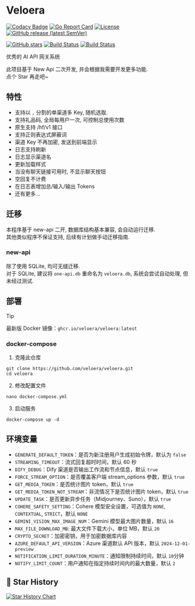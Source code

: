 # Veloera

[![Codacy Badge](https://app.codacy.com/project/badge/Grade/717a063ac5b8435cb78c8c3e71e6c5f3)](https://app.codacy.com/gh/Veloera/Veloera/dashboard?utm_source=gh&utm_medium=referral&utm_content=&utm_campaign=Badge_grade) [![Go Report Card](https://goreportcard.com/badge/github.com/Veloera/Veloera)](https://goreportcard.com/report/github.com/Veloera/Veloera)
[![License](https://img.shields.io/github/license/Veloera/Veloera)](https://github.com/Veloera/Veloera/blob/main/LICENSE) [![GitHub release (latest SemVer)](https://img.shields.io/github/v/release/Veloera/Veloera)](https://github.com/Veloera/Veloera/releases)
  
[![GitHub stars](https://img.shields.io/github/stars/Veloera/Veloera?style=social)](https://github.com/Veloera/Veloera/stargazers) [![Build Status](https://github.com/Veloera/Veloera/actions/workflows/docker.yml/badge.svg)](https://github.com/Veloera/Veloera/actions/workflows/docker.yml) [![Build Status](https://github.com/Veloera/Veloera/actions/workflows/release.yml/badge.svg)](https://github.com/Veloera/Veloera/actions/workflows/release.yml)


优秀的 AI API 网关系统

此项目基于 New Api 二次开发, 并会根据我需要开发更多功能.  
点个 Star 再走吧~

## 特性

- 支持以 `,` 分割的单渠道多 Key, 随机选取.
- 支持礼品码, 全局每用户一次, 可控制总使用次数
- 原生支持 /hf/v1 接口
- 支持正则表达式屏蔽词
- 渠道 Key 不再加密, 发送到前端显示
- 日志支持刷新
- 日志显示渠道名
- 更新加载样式
- 当没有聊天链接可用时, 不显示聊天按钮
- 空回复不计费
- 在日志表增加总/输入/输出 Tokens
- 还有更多...

## 迁移

本程序基于 new-api 二开, 数据库结构基本兼容, 会自动运行迁移.  
其他类似程序不保证支持, 后续有计划做手动迁移指南.  

### new-api

除了使用 SQLite, 均可无缝迁移.  
对于 SQLite, 建议将 `one-api.db` 重命名为 `veloera.db`, 系统会尝试自动处理, 但未经过测试. 

## 部署

> [!TIP]
> 最新版 Docker 镜像：`ghcr.io/veloera/veloera:latest`

### docker-compose

1. 克隆此仓库

```shell
git clone https://github.com/veloera/veloera.git
cd veloera
```

2. 修改配置文件

```shell
nano docker-compose.yml
```

3. 启动服务

```shell
docker-compose up -d
```

## 环境变量

- `GENERATE_DEFAULT_TOKEN`：是否为新注册用户生成初始令牌，默认为 `false`
- `STREAMING_TIMEOUT`：流式回复超时时间，默认 60 秒
- `DIFY_DEBUG`：Dify 渠道是否输出工作流和节点信息，默认 `true`
- `FORCE_STREAM_OPTION`：是否覆盖客户端 stream_options 参数，默认 `true`
- `GET_MEDIA_TOKEN`：是否统计图片 token，默认 `true`
- `GET_MEDIA_TOKEN_NOT_STREAM`：非流情况下是否统计图片 token，默认 `true`
- `UPDATE_TASK`：是否更新异步任务（Midjourney、Suno），默认 `true`
- `COHERE_SAFETY_SETTING`：Cohere 模型安全设置，可选值为 `NONE`, `CONTEXTUAL`, `STRICT`，默认 `NONE`
- `GEMINI_VISION_MAX_IMAGE_NUM`：Gemini 模型最大图片数量，默认 `16`
- `MAX_FILE_DOWNLOAD_MB`: 最大文件下载大小，单位 MB，默认 `20`
- `CRYPTO_SECRET`：加密密钥，用于加密数据库内容
- `AZURE_DEFAULT_API_VERSION`：Azure 渠道默认 API 版本，默认 `2024-12-01-preview`
- `NOTIFICATION_LIMIT_DURATION_MINUTE`：通知限制持续时间，默认 `10`分钟
- `NOTIFY_LIMIT_COUNT`：用户通知在指定持续时间内的最大数量，默认 `2`

## 🌟 Star History

[![Star History Chart](https://api.star-history.com/svg?repos=Veloera/Veloera&type=Date)](https://star-history.com/#Veloera/Veloera&Date)

<!--

<p align="right">
   <strong>中文</strong> | <a href="./README.en.md">English</a>
</p>
<div align="center">

![new-api](/web/public/logo.png)

# New API

🍥新一代大模型网关与AI资产管理系统

<a href="https://trendshift.io/repositories/8227" target="_blank"><img src="https://trendshift.io/api/badge/repositories/8227" alt="Calcium-Ion%2Fnew-api | Trendshift" style="width: 250px; height: 55px;" width="250" height="55"/></a>

<p align="center">
  <a href="https://raw.githubusercontent.com/Calcium-Ion/new-api/main/LICENSE">
    <img src="https://img.shields.io/github/license/Calcium-Ion/new-api?color=brightgreen" alt="license">
  </a>
  <a href="https://github.com/Calcium-Ion/new-api/releases/latest">
    <img src="https://img.shields.io/github/v/release/Calcium-Ion/new-api?color=brightgreen&include_prereleases" alt="release">
  </a>
  <a href="https://github.com/users/Calcium-Ion/packages/container/package/new-api">
    <img src="https://img.shields.io/badge/docker-ghcr.io-blue" alt="docker">
  </a>
  <a href="https://hub.docker.com/r/CalciumIon/new-api">
    <img src="https://img.shields.io/badge/docker-dockerHub-blue" alt="docker">
  </a>
  <a href="https://goreportcard.com/report/github.com/Calcium-Ion/new-api">
    <img src="https://goreportcard.com/badge/github.com/Calcium-Ion/new-api" alt="GoReportCard">
  </a>
</p>
</div>

## 📝 项目说明

> [!NOTE]
> 本项目为开源项目，在[One API](https://github.com/songquanpeng/veloera)的基础上进行二次开发

> [!IMPORTANT]
> - 本项目仅供个人学习使用，不保证稳定性，且不提供任何技术支持。
> - 使用者必须在遵循 OpenAI 的[使用条款](https://openai.com/policies/terms-of-use)以及**法律法规**的情况下使用，不得用于非法用途。
> - 根据[《生成式人工智能服务管理暂行办法》](http://www.cac.gov.cn/2023-07/13/c_1690898327029107.htm)的要求，请勿对中国地区公众提供一切未经备案的生成式人工智能服务。

## 📚 文档

详细文档请访问我们的官方Wiki：[https://docs.newapi.pro/](https://docs.newapi.pro/)

## ✨ 主要特性

New API提供了丰富的功能，详细特性请参考[特性说明](https://docs.newapi.pro/wiki/features-introduction)：

1. 🎨 全新的UI界面
2. 🌍 多语言支持
3. 💰 支持在线充值功能（易支付）
4. 🔍 支持用key查询使用额度（配合[neko-api-key-tool](https://github.com/Calcium-Ion/neko-api-key-tool)）
5. 🔄 兼容原版One API的数据库
6. 💵 支持模型按次数收费
7. ⚖️ 支持渠道加权随机
8. 📈 数据看板（控制台）
9. 🔒 令牌分组、模型限制
10. 🤖 支持更多授权登陆方式（LinuxDO,Telegram、OIDC）
11. 🔄 支持Rerank模型（Cohere和Jina），[接口文档](https://docs.newapi.pro/api/jinaai-rerank)
12. ⚡ 支持OpenAI Realtime API（包括Azure渠道），[接口文档](https://docs.newapi.pro/api/openai-realtime)
13. ⚡ 支持Claude Messages 格式，[接口文档](https://docs.newapi.pro/api/anthropic-chat)
14. 支持使用路由/chat2link进入聊天界面
15. 🧠 支持通过模型名称后缀设置 reasoning effort：
    1. OpenAI o系列模型
        - 添加后缀 `-high` 设置为 high reasoning effort (例如: `o3-mini-high`)
        - 添加后缀 `-medium` 设置为 medium reasoning effort (例如: `o3-mini-medium`)
        - 添加后缀 `-low` 设置为 low reasoning effort (例如: `o3-mini-low`)
    2. Claude 思考模型
        - 添加后缀 `-thinking` 启用思考模式 (例如: `claude-3-7-sonnet-20250219-thinking`)
16. 🔄 思考转内容功能
17. 🔄 针对用户的模型限流功能
18. 💰 缓存计费支持，开启后可以在缓存命中时按照设定的比例计费：
    1. 在 `系统设置-运营设置` 中设置 `提示缓存倍率` 选项
    2. 在渠道中设置 `提示缓存倍率`，范围 0-1，例如设置为 0.5 表示缓存命中时按照 50% 计费
    3. 支持的渠道：
        - [x] OpenAI
        - [x] Azure
        - [x] DeepSeek
        - [x] Claude

## 模型支持

此版本支持多种模型，详情请参考[接口文档-中继接口](https://docs.newapi.pro/api)：

1. 第三方模型 **gpts** （gpt-4-gizmo-*）
2. 第三方渠道[Midjourney-Proxy(Plus)](https://github.com/novicezk/midjourney-proxy)接口，[接口文档](https://docs.newapi.pro/api/midjourney-proxy-image)
3. 第三方渠道[Suno API](https://github.com/Suno-API/Suno-API)接口，[接口文档](https://docs.newapi.pro/api/suno-music)
4. 自定义渠道，支持填入完整调用地址
5. Rerank模型（[Cohere](https://cohere.ai/)和[Jina](https://jina.ai/)），[接口文档](https://docs.newapi.pro/api/jinaai-rerank)
6. Claude Messages 格式，[接口文档](https://docs.newapi.pro/api/anthropic-chat)
7. Dify，当前仅支持chatflow

## 环境变量配置

详细配置说明请参考[安装指南-环境变量配置](https://docs.newapi.pro/installation/environment-variables)：

- `GENERATE_DEFAULT_TOKEN`：是否为新注册用户生成初始令牌，默认为 `false`
- `STREAMING_TIMEOUT`：流式回复超时时间，默认60秒
- `DIFY_DEBUG`：Dify渠道是否输出工作流和节点信息，默认 `true`
- `FORCE_STREAM_OPTION`：是否覆盖客户端stream_options参数，默认 `true`
- `GET_MEDIA_TOKEN`：是否统计图片token，默认 `true`
- `GET_MEDIA_TOKEN_NOT_STREAM`：非流情况下是否统计图片token，默认 `true`
- `UPDATE_TASK`：是否更新异步任务（Midjourney、Suno），默认 `true`
- `COHERE_SAFETY_SETTING`：Cohere模型安全设置，可选值为 `NONE`, `CONTEXTUAL`, `STRICT`，默认 `NONE`
- `GEMINI_VISION_MAX_IMAGE_NUM`：Gemini模型最大图片数量，默认 `16`
- `MAX_FILE_DOWNLOAD_MB`: 最大文件下载大小，单位MB，默认 `20`
- `CRYPTO_SECRET`：加密密钥，用于加密数据库内容
- `AZURE_DEFAULT_API_VERSION`：Azure渠道默认API版本，默认 `2024-12-01-preview`
- `NOTIFICATION_LIMIT_DURATION_MINUTE`：通知限制持续时间，默认 `10`分钟
- `NOTIFY_LIMIT_COUNT`：用户通知在指定持续时间内的最大数量，默认 `2`

## 部署

详细部署指南请参考[安装指南-部署方式](https://docs.newapi.pro/installation)：

> [!TIP]
> 最新版Docker镜像：`calciumion/new-api:latest`

### 多机部署注意事项
- 必须设置环境变量 `SESSION_SECRET`，否则会导致多机部署时登录状态不一致
- 如果公用Redis，必须设置 `CRYPTO_SECRET`，否则会导致多机部署时Redis内容无法获取

### 部署要求
- 本地数据库（默认）：SQLite（Docker部署必须挂载`/data`目录）
- 远程数据库：MySQL版本 >= 5.7.8，PgSQL版本 >= 9.6

### 部署方式

#### 使用宝塔面板Docker功能部署
安装宝塔面板（**9.2.0版本**及以上），在应用商店中找到**New-API**安装即可。
[图文教程](BT.md)

#### 使用Docker Compose部署（推荐）
```shell
# 下载项目
git clone https://github.com/Calcium-Ion/new-api.git
cd new-api
# 按需编辑docker-compose.yml
# 启动
docker-compose up -d
```

#### 直接使用Docker镜像
```shell
# 使用SQLite
docker run --name new-api -d --restart always -p 3000:3000 -e TZ=Asia/Shanghai -v /home/ubuntu/data/new-api:/data calciumion/new-api:latest

# 使用MySQL
docker run --name new-api -d --restart always -p 3000:3000 -e SQL_DSN="root:123456@tcp(localhost:3306)/oneapi" -e TZ=Asia/Shanghai -v /home/ubuntu/data/new-api:/data calciumion/new-api:latest
```

## 渠道重试与缓存
渠道重试功能已经实现，可以在`设置->运营设置->通用设置`设置重试次数，**建议开启缓存**功能。

### 缓存设置方法
1. `REDIS_CONN_STRING`：设置Redis作为缓存
2. `MEMORY_CACHE_ENABLED`：启用内存缓存（设置了Redis则无需手动设置）

## 接口文档

详细接口文档请参考[接口文档](https://docs.newapi.pro/api)：

- [聊天接口（Chat）](https://docs.newapi.pro/api/openai-chat)
- [图像接口（Image）](https://docs.newapi.pro/api/openai-image)
- [重排序接口（Rerank）](https://docs.newapi.pro/api/jinaai-rerank)
- [实时对话接口（Realtime）](https://docs.newapi.pro/api/openai-realtime)
- [Claude聊天接口（messages）](https://docs.newapi.pro/api/anthropic-chat)

## 相关项目
- [One API](https://github.com/songquanpeng/veloera)：原版项目
- [Midjourney-Proxy](https://github.com/novicezk/midjourney-proxy)：Midjourney接口支持
- [chatnio](https://github.com/Deeptrain-Community/chatnio)：下一代AI一站式B/C端解决方案
- [neko-api-key-tool](https://github.com/Calcium-Ion/neko-api-key-tool)：用key查询使用额度

其他基于New API的项目：
- [new-api-horizon](https://github.com/Calcium-Ion/new-api-horizon)：New API高性能优化版
- [VoAPI](https://github.com/VoAPI/VoAPI)：基于New API的前端美化版本

## 帮助支持

如有问题，请参考[帮助支持](https://docs.newapi.pro/support)：
- [社区交流](https://docs.newapi.pro/support/community-interaction)
- [反馈问题](https://docs.newapi.pro/support/feedback-issues)
- [常见问题](https://docs.newapi.pro/support/faq)

## 🌟 Star History

[![Star History Chart](https://api.star-history.com/svg?repos=Calcium-Ion/new-api&type=Date)](https://star-history.com/#Calcium-Ion/new-api&Date)
-->
